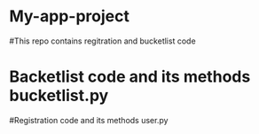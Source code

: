 # My-app-project
#This repo contains regitration and bucketlist code

# Backetlist code and its methods     bucketlist.py

#Registration code and its methods    user.py